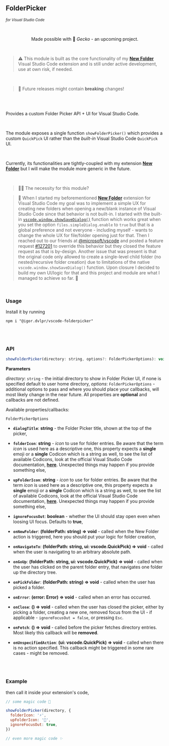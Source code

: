 ## FolderPicker

<sub><em>for Visual Studio Code</em></sub>

<br>

<p align="center">Made possible with 🦎 <em>Gecko</em> - an upcoming project.</p>

<br>

> ⚠ This module is built as the core functionality of my **[New Folder](https://github.com/igorskyflyer/vscode-new-folder)** Visual Studio Code extension and is still under active development, use at own risk, if needed.

<br>

> 📢 Future releases might contain **breaking** changes!

<br>
<br>

Provides a custom Folder Picker API + UI for Visual Studio Code.

<br>

The module exposes a single function `showFolderPicker()` which provides a custom `QuickPick` UI rather than the _built-in_ Visual Studio Code `QuickPick` UI.

<br>

Currently, its functionalities are tightly-coupled with my extension **[New Folder](https://github.com/igorskyflyer/vscode-new-folder)** but I will make the module more generic in the future.

<br>

> 🙋‍♂️ The necessity for this module?

> 💬 When I started my beforementioned **[New Folder](https://github.com/igorskyflyer/vscode-new-folder)** extension for Visual Studio Code my goal was to implement a simple UX for creating new folders when opening a new/blank instance of Visual Studio Code since that behavior is not built-in. I started with the built-in [`vscode.window.showSaveDialog()`](https://code.visualstudio.com/api/references/vscode-api) function which works great when you set the option `files.simpleDialog.enable` to `true` but that is a global preference and not everyone - including myself - wants to change the whole UX for file/folder opening just for that. Then I reached out to our friends at [@microsoft/vscode](https://github.com/microsoft/vscode) and posted a feature request [#127201](https://github.com/microsoft/vscode/issues/127201) to override this behavior but they closed the feature request as that is by-design. Another issue that was present is that the original code only allowed to create a single-level child folder (no nested/recursive folder creation) due to limitations of the native `vscode.window.showSaveDialog()` function. Upon closure I decided to build my own UI/logic for that and this project and module are what I managed to achieve so far. 🤗

<br>

### Usage

Install it by running

```shell
npm i "@igor.dvlpr/vscode-folderpicker"
```

<br>
<br>

### API

```js
showFolderPicker(directory: string, options?: FolderPickerOptions): void
```

**Parameters**

_directory_: `string` - the initial directory to show in Folder Picker UI, if none is specified default to user home directory,
_options_: `FolderPickerOptions` - additional options to pass and where you should place your callbacks, will most likely change in the near future. All properties are **optional** and callbacks are not defined.

Available properties/callbacks:

`FolderPickerOptions`

- **`dialogTitle`**: **string** - the Folder Picker title, shown at the top of the picker,

- **`folderIcon`**: **string** - _icon_ to use for folder entries. Be aware that the term _icon_ is used here as a descriptive one, this property expects a **single** emoji or a **single** Codicon which is a string as well, to see the list of available Codicons, look at the official Visual Studio Code documentation, **[here](https://code.visualstudio.com/api/references/icons-in-labels#icon-listing)**. Unexpected things may happen if you provide something else,

- **`upFolderIcon`**: **string** - _icon_ to use for folder entries. Be aware that the term _icon_ is used here as a descriptive one, this property expects a **single** emoji or a **single** Codicon which is a string as well, to see the list of available Codicons, look at the official Visual Studio Code documentation, **[here](https://code.visualstudio.com/api/references/icons-in-labels#icon-listing)**. Unexpected things may happen if you provide something else,

- **`ignoreFocusOut`**: **boolean** - whether the UI should stay open even when loosing UI focus. Defaults to **true**,

- **`onNewFolder`**: **(folderPath: string) => void** - called when the New Folder action is triggered, here you should put your logic for folder creation,

- **`onNavigateTo`**: **(folderPath: string, ui: vscode.QuickPick) => void** - called when the user is navigating to an arbitrary absolute path.

- **`onGoUp`**: **(folderPath: string, ui: vscode.QuickPick) => void** - called when the user has clicked on the parent folder entry, that navigates one folder up the directory tree.

- **`onPickFolder`**: **(folderPath: string) => void** - called when the user has picked a folder.

- **`onError`**: **(error: Error) => void** - called when an error has occurred.

- **`onClose`**: **() => void** - called when the user has closed the picker, either by picking a folder, creating a new one, removed focus from the UI - if applicable - `ignoreFocusOut = false`, or pressing `Esc`.

- **`onFetch`**: **() => void** - called before the picker fetches directory entries. Most likely this callback will be **removed**.

- **`onUnspecifiedAction`**: **(ui: vscode.QuickPick) => void** - called when there is no action specified. This callback might be triggered in some rare cases - might be removed.

<br>
<br>

### Example

then call it inside your extension's code,

```js
// some magic code 🔮

showFolderPicker(directory, {
  folderIcon: '⚡',
  upFolderIcon: '🔼',
  ignoreFocusOut: true,
})

// even more magic code ✨
```
